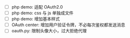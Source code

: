 - [ ] php demo: 适配 OAuth2.0
- [ ] php demo: css 与 js 单独成文件
- [ ] php demo: 增加基本样式
- [ ] OAuth center: 增加用户验证令牌，不必每次鉴权都发送消息
- [ ] oauth.py: 限制头像大小，过大拒绝代理
